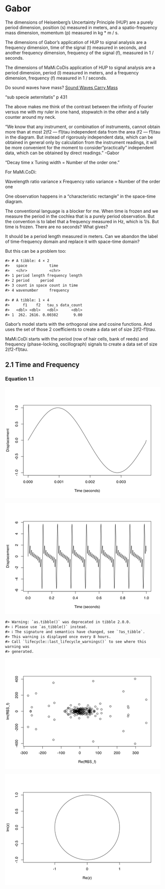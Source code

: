 Gabor
================

The dimensions of Heisenberg’s Uncertainty Principle (HUP) are a purely
period dimension, position (s) measured in meters, and a
spatio-frequency mass dimension, momentum (p) measured in kg \* m / s.  

The dimensions of Gabor’s application of HUP to signal analysis are a
frequency dimension, time of the signal (t) measured in seconds, and
another frequency dimension, frequency of the signal (f), measured in 1 /
seconds.  

The dimensions of MaMi.CoDis application of HUP to signal analysis are
a  
period dimension, period (l) measured in meters, and a frequency
dimension, frequency (f) measured in 1 / seconds.  

Do sound waves have mass? [Sound Waves Carry
Mass](https://physics.aps.org/articles/v12/23)  

“sub specie aeternitatis” p 431  

The above makes me think of the contrast between the infinity of Fourier
versus me with my ruler in one hand, stopwatch in the other and a tally
counter around my neck.  

“We know that any instrument, or combination of instruments, cannot
obtain more than at most 2(f2 — f1)tau independent data from the area
(f2 — f1)tau in the diagram. But instead of rigorously independent data,
which can be obtained in general only by calculation from the instrument
readings, it will be more convenient for the moment to
consider”practically” independent data, which can be obtained by direct
readings.” -Gabor  

“Decay time x Tuning width = Number of the order one.”  

For MaMi.CoDi:  

Wavelength ratio variance x Frequency ratio variance = Number of the
order one  

One observation happens in a “characteristic rectangle” in the
space-time diagram.

The conventional language is a blocker for me. When time is frozen and
we measure the period in the cochlea that is a purely period
observation. But the convention is to label that a frequency measured in
Hz, which is 1/s. But time is frozen. There are no seconds? What
gives?  

It should be a period length measured in meters. Can we abandon the
label of time-frequency domain and replace it with space-time domain?  

But this can be a problem too:  

    #> # A tibble: 4 × 2
    #>   space          time           
    #>   <chr>          <chr>          
    #> 1 period length frequency length
    #> 2 period     period         
    #> 3 count in space count in time  
    #> 4 wavenumber     frequency

    #> # A tibble: 1 × 4
    #>      f1    f2   tau_s data_count
    #>   <dbl> <dbl>   <dbl>      <dbl>
    #> 1  262. 2616. 0.00382       9.00

Gabor’s model starts with the orthogonal sine and cosine functions. And
uses the set of those 2 coefficients to create a data set of size
2(f2-f1)tau.  

MaMi.CoDi starts with the period (row of hair cells, bank of reeds)
and frequency (phase-locking, oscillograph) signals to create a data set
of size 2(f2-f1)tau.

## 2.1 Time and Frequency

### Equation 1.1

![](../figures/gabor-unnamed-chunk-4-1.svg)<!-- -->

![](../figures/gabor-unnamed-chunk-5-1.svg)<!-- -->

    #> Warning: `as.tibble()` was deprecated in tibble 2.0.0.
    #> ℹ Please use `as_tibble()` instead.
    #> ℹ The signature and semantics have changed, see `?as_tibble`.
    #> This warning is displayed once every 8 hours.
    #> Call `lifecycle::last_lifecycle_warnings()` to see where this warning was
    #> generated.

![](../figures/gabor-unnamed-chunk-6-1.svg)<!-- -->

![](../figures/gabor-unnamed-chunk-8-1.svg)<!-- -->
